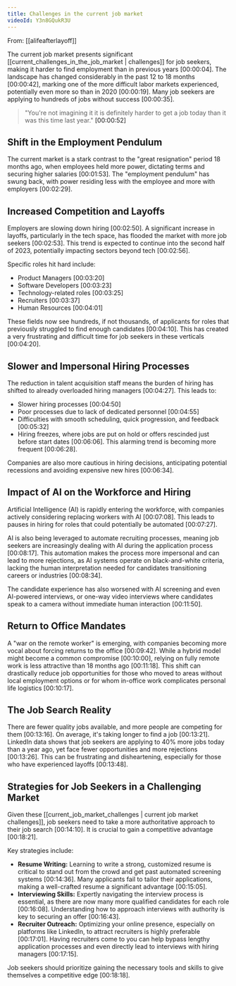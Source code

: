 ```yaml
---
title: Challenges in the current job market
videoId: Y3n8GQukR3U
---
```


From: [[alifeafterlayoff]] <br/> 

The current job market presents significant [[current_challenges_in_the_job_market | challenges]] for job seekers, making it harder to find employment than in previous years <a class="yt-timestamp" data-t="00:00:04">[00:00:04]</a>. The landscape has changed considerably in the past 12 to 18 months <a class="yt-timestamp" data-t="00:00:42">[00:00:42]</a>, marking one of the more difficult labor markets experienced, potentially even more so than in 2020 <a class="yt-timestamp" data-t="00:00:19">[00:00:19]</a>. Many job seekers are applying to hundreds of jobs without success <a class="yt-timestamp" data-t="00:00:35">[00:00:35]</a>.

> "You're not imagining it it is definitely harder to get a job today than it was this time last year." <a class="yt-timestamp" data-t="00:00:52">[00:00:52]</a>

## Shift in the Employment Pendulum

The current market is a stark contrast to the "great resignation" period 18 months ago, when employees held more power, dictating terms and securing higher salaries <a class="yt-timestamp" data-t="00:01:53">[00:01:53]</a>. The "employment pendulum" has swung back, with power residing less with the employee and more with employers <a class="yt-timestamp" data-t="00:02:29">[00:02:29]</a>.

## Increased Competition and Layoffs

Employers are slowing down hiring <a class="yt-timestamp" data-t="00:02:50">[00:02:50]</a>. A significant increase in layoffs, particularly in the tech space, has flooded the market with more job seekers <a class="yt-timestamp" data-t="00:02:53">[00:02:53]</a>. This trend is expected to continue into the second half of 2023, potentially impacting sectors beyond tech <a class="yt-timestamp" data-t="00:02:56">[00:02:56]</a>.

Specific roles hit hard include:
*   Product Managers <a class="yt-timestamp" data-t="00:03:20">[00:03:20]</a>
*   Software Developers <a class="yt-timestamp" data-t="00:03:23">[00:03:23]</a>
*   Technology-related roles <a class="yt-timestamp" data-t="00:03:25">[00:03:25]</a>
*   Recruiters <a class="yt-timestamp" data-t="00:03:37">[00:03:37]</a>
*   Human Resources <a class="yt-timestamp" data-t="00:04:01">[00:04:01]</a>

These fields now see hundreds, if not thousands, of applicants for roles that previously struggled to find enough candidates <a class="yt-timestamp" data-t="00:04:10">[00:04:10]</a>. This has created a very frustrating and difficult time for job seekers in these verticals <a class="yt-timestamp" data-t="00:04:20">[00:04:20]</a>.

## Slower and Impersonal Hiring Processes

The reduction in talent acquisition staff means the burden of hiring has shifted to already overloaded hiring managers <a class="yt-timestamp" data-t="00:04:27">[00:04:27]</a>. This leads to:
*   Slower hiring processes <a class="yt-timestamp" data-t="00:04:50">[00:04:50]</a>
*   Poor processes due to lack of dedicated personnel <a class="yt-timestamp" data-t="00:04:55">[00:04:55]</a>
*   Difficulties with smooth scheduling, quick progression, and feedback <a class="yt-timestamp" data-t="00:05:32">[00:05:32]</a>
*   Hiring freezes, where jobs are put on hold or offers rescinded just before start dates <a class="yt-timestamp" data-t="00:06:06">[00:06:06]</a>. This alarming trend is becoming more frequent <a class="yt-timestamp" data-t="00:06:28">[00:06:28]</a>.

Companies are also more cautious in hiring decisions, anticipating potential recessions and avoiding expensive new hires <a class="yt-timestamp" data-t="00:06:34">[00:06:34]</a>.

## Impact of AI on the Workforce and Hiring

Artificial Intelligence (AI) is rapidly entering the workforce, with companies actively considering replacing workers with AI <a class="yt-timestamp" data-t="00:07:08">[00:07:08]</a>. This leads to pauses in hiring for roles that could potentially be automated <a class="yt-timestamp" data-t="00:07:27">[00:07:27]</a>.

AI is also being leveraged to automate recruiting processes, meaning job seekers are increasingly dealing with AI during the application process <a class="yt-timestamp" data-t="00:08:17">[00:08:17]</a>. This automation makes the process more impersonal and can lead to more rejections, as AI systems operate on black-and-white criteria, lacking the human interpretation needed for candidates transitioning careers or industries <a class="yt-timestamp" data-t="00:08:34">[00:08:34]</a>.

The candidate experience has also worsened with AI screening and even AI-powered interviews, or one-way video interviews where candidates speak to a camera without immediate human interaction <a class="yt-timestamp" data-t="00:11:50">[00:11:50]</a>.

## Return to Office Mandates

A "war on the remote worker" is emerging, with companies becoming more vocal about forcing returns to the office <a class="yt-timestamp" data-t="00:09:42">[00:09:42]</a>. While a hybrid model might become a common compromise <a class="yt-timestamp" data-t="00:10:00">[00:10:00]</a>, relying on fully remote work is less attractive than 18 months ago <a class="yt-timestamp" data-t="00:11:18">[00:11:18]</a>. This shift can drastically reduce job opportunities for those who moved to areas without local employment options or for whom in-office work complicates personal life logistics <a class="yt-timestamp" data-t="00:10:17">[00:10:17]</a>.

## The Job Search Reality

There are fewer quality jobs available, and more people are competing for them <a class="yt-timestamp" data-t="00:13:16">[00:13:16]</a>. On average, it's taking longer to find a job <a class="yt-timestamp" data-t="00:13:21">[00:13:21]</a>. LinkedIn data shows that job seekers are applying to 40% more jobs today than a year ago, yet face fewer opportunities and more rejections <a class="yt-timestamp" data-t="00:13:26">[00:13:26]</a>. This can be frustrating and disheartening, especially for those who have experienced layoffs <a class="yt-timestamp" data-t="00:13:48">[00:13:48]</a>.

## Strategies for Job Seekers in a Challenging Market

Given these [[current_job_market_challenges | current job market challenges]], job seekers need to take a more authoritative approach to their job search <a class="yt-timestamp" data-t="00:14:10">[00:14:10]</a>. It is crucial to gain a competitive advantage <a class="yt-timestamp" data-t="00:18:21">[00:18:21]</a>.

Key strategies include:
*   **Resume Writing:** Learning to write a strong, customized resume is critical to stand out from the crowd and get past automated screening systems <a class="yt-timestamp" data-t="00:14:36">[00:14:36]</a>. Many applicants fail to tailor their applications, making a well-crafted resume a significant advantage <a class="yt-timestamp" data-t="00:15:05">[00:15:05]</a>.
*   **Interviewing Skills:** Expertly navigating the interview process is essential, as there are now many more qualified candidates for each role <a class="yt-timestamp" data-t="00:16:08">[00:16:08]</a>. Understanding how to approach interviews with authority is key to securing an offer <a class="yt-timestamp" data-t="00:16:43">[00:16:43]</a>.
*   **Recruiter Outreach:** Optimizing your online presence, especially on platforms like LinkedIn, to attract recruiters is highly preferable <a class="yt-timestamp" data-t="00:17:01">[00:17:01]</a>. Having recruiters come to you can help bypass lengthy application processes and even directly lead to interviews with hiring managers <a class="yt-timestamp" data-t="00:17:15">[00:17:15]</a>.

Job seekers should prioritize gaining the necessary tools and skills to give themselves a competitive edge <a class="yt-timestamp" data-t="00:18:18">[00:18:18]</a>.